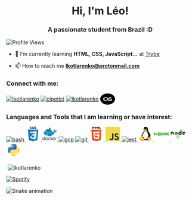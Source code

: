 <!-- Thanks to https://github.com/rahuldkjain/github-profile-readme-generator -->
<h1 align="center">Hi, I'm Léo!</h1>
<h3 align="center">A passionate student from Brazil :D</h3>

<p align="left"> <img src="https://komarev.com/ghpvc/?username=lkotlarenko&label=Profile%20views&color=0e75b6&style=flat" alt="Profile Views" /> </p>

- 🌱 I’m currently learning **HTML, CSS, JavaScript...** at [Trybe](https://www.betrybe.com)

- 📫 How to reach me **lkotlarenko@protonmail.com**

<h3 align="left">Connect with me:</h3>
<p align="left">
<a href="https://codepen.io/lkotlarenko" target="blank"><img align="center" src="https://raw.githubusercontent.com/rahuldkjain/github-profile-readme-generator/master/src/images/icons/Social/codepen.svg" alt="lkotlarenko" height="30" width="40" /></a>
<a href="https://twitter.com/cipetici" target="blank"><img align="center" src="https://raw.githubusercontent.com/rahuldkjain/github-profile-readme-generator/master/src/images/icons/Social/twitter.svg" alt="cipetici" height="30" width="40" /></a>
<a href="https://linkedin.com/in/lkotlarenko" target="blank"><img align="center" src="https://raw.githubusercontent.com/rahuldkjain/github-profile-readme-generator/master/src/images/icons/Social/linked-in-alt.svg" alt="lkotlarenko" height="30" width="40" /></a>
<a href="https://www.last.fm/user/lkotlarenko" target="blank"><img align="center" src="https://raw.githubusercontent.com/lkotlarenko/lkotlarenko/main/src/images/icons/Social/last-fm.svg" alt="last.fm" height="30" width="40" /></a>
</p>

<h3 align="left">Languages and Tools that I am learning or have interest:</h3>
<p align="left"> <a href="https://www.gnu.org/software/bash/" target="_blank"> <img src="https://www.vectorlogo.zone/logos/gnu_bash/gnu_bash-icon.svg" alt="bash" width="40" height="40"/> </a> <a href="https://www.w3schools.com/css/" target="_blank"> <img src="https://raw.githubusercontent.com/devicons/devicon/master/icons/css3/css3-original-wordmark.svg" alt="css3" width="40" height="40"/> </a> <a href="https://www.docker.com/" target="_blank"> <img src="https://raw.githubusercontent.com/devicons/devicon/master/icons/docker/docker-original-wordmark.svg" alt="docker" width="40" height="40"/> </a> <a href="https://cloud.google.com" target="_blank"> <img src="https://www.vectorlogo.zone/logos/google_cloud/google_cloud-icon.svg" alt="gcp" width="40" height="40"/> </a> <a href="https://git-scm.com/" target="_blank"> <img src="https://www.vectorlogo.zone/logos/git-scm/git-scm-icon.svg" alt="git" width="40" height="40"/> </a> <a href="https://www.w3.org/html/" target="_blank"> <img src="https://raw.githubusercontent.com/devicons/devicon/master/icons/html5/html5-original-wordmark.svg" alt="html5" width="40" height="40"/> </a> <a href="https://developer.mozilla.org/en-US/docs/Web/JavaScript" target="_blank"> <img src="https://raw.githubusercontent.com/devicons/devicon/master/icons/javascript/javascript-original.svg" alt="javascript" width="40" height="40"/> </a> <a href="https://jestjs.io" target="_blank"> <img src="https://www.vectorlogo.zone/logos/jestjsio/jestjsio-icon.svg" alt="jest" width="40" height="40"/> </a> <a href="https://www.linux.org/" target="_blank"> <img src="https://raw.githubusercontent.com/devicons/devicon/master/icons/linux/linux-original.svg" alt="linux" width="40" height="40"/> </a> <a href="https://www.nginx.com" target="_blank"> <img src="https://raw.githubusercontent.com/devicons/devicon/master/icons/nginx/nginx-original.svg" alt="nginx" width="40" height="40"/> </a> <a href="https://nodejs.org" target="_blank"> <img src="https://raw.githubusercontent.com/devicons/devicon/master/icons/nodejs/nodejs-original-wordmark.svg" alt="nodejs" width="40" height="40"/> </a> <a href="https://www.python.org" target="_blank"> <img src="https://raw.githubusercontent.com/devicons/devicon/master/icons/python/python-original.svg" alt="python" width="40" height="40"/> </a> </p>

<p>&nbsp;<img align="center" src="https://github-readme-stats.vercel.app/api?username=lkotlarenko&show_icons=true&theme=dark&locale=en" alt="lkotlarenko" /></p>

<!-- Spotify Now Playing Card https://github.com/novatorem/novatorem -->

[![Spotify](https://spotify-now-playing-lkotlarenko.vercel.app/api/spotify)](https://open.spotify.com/user/lkotlarenko)

<!-- Snake contributions graph https://github.com/Platane/snk -->

![Snake animation](https://github.com/lkotlarenko/lkotlarenko/blob/output/github-contribution-grid-snake.svg)
